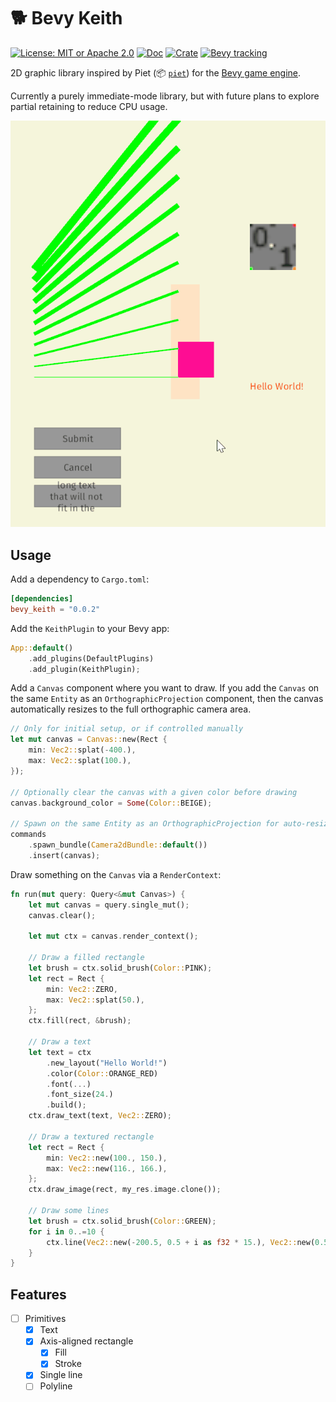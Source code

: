 # 🐕 Bevy Keith

[![License: MIT or Apache 2.0](https://img.shields.io/badge/License-MIT%20or%20Apache2-blue.svg)](./LICENSE)
[![Doc](https://docs.rs/bevy_keith/badge.svg)](https://docs.rs/bevy_keith)
[![Crate](https://img.shields.io/crates/v/bevy_keith.svg)](https://crates.io/crates/bevy_keith)
[![Bevy tracking](https://img.shields.io/badge/Bevy%20tracking-v0.8-lightblue)](https://github.com/bevyengine/bevy/blob/main/docs/plugins_guidelines.md#main-branch-tracking)

2D graphic library inspired by Piet (📦 [`piet`](https://crates.io/crates/piet)) for the [Bevy game engine](https://bevyengine.org/).

Currently a purely immediate-mode library, but with future plans to explore partial retaining to reduce CPU usage.

![Preview of canvas drawing with bevy_keith](./media/button.gif)

## Usage

Add a dependency to `Cargo.toml`:

```toml
[dependencies]
bevy_keith = "0.0.2"
```

Add the `KeithPlugin` to your Bevy app:

```rust
App::default()
    .add_plugins(DefaultPlugins)
    .add_plugin(KeithPlugin);
```

Add a `Canvas` component where you want to draw. If you add the `Canvas` on the same `Entity` as an `OrthographicProjection` component, then the canvas automatically resizes to the full orthographic camera area.

```rust
// Only for initial setup, or if controlled manually
let mut canvas = Canvas::new(Rect {
    min: Vec2::splat(-400.),
    max: Vec2::splat(100.),
});

// Optionally clear the canvas with a given color before drawing
canvas.background_color = Some(Color::BEIGE);

// Spawn on the same Entity as an OrthographicProjection for auto-resize
commands
    .spawn_bundle(Camera2dBundle::default())
    .insert(canvas);
```

Draw something on the `Canvas` via a `RenderContext`:

```rust
fn run(mut query: Query<&mut Canvas>) {
    let mut canvas = query.single_mut();
    canvas.clear();

    let mut ctx = canvas.render_context();

    // Draw a filled rectangle
    let brush = ctx.solid_brush(Color::PINK);
    let rect = Rect {
        min: Vec2::ZERO,
        max: Vec2::splat(50.),
    };
    ctx.fill(rect, &brush);

    // Draw a text
    let text = ctx
        .new_layout("Hello World!")
        .color(Color::ORANGE_RED)
        .font(...)
        .font_size(24.)
        .build();
    ctx.draw_text(text, Vec2::ZERO);

    // Draw a textured rectangle
    let rect = Rect {
        min: Vec2::new(100., 150.),
        max: Vec2::new(116., 166.),
    };
    ctx.draw_image(rect, my_res.image.clone());

    // Draw some lines
    let brush = ctx.solid_brush(Color::GREEN);
    for i in 0..=10 {
        ctx.line(Vec2::new(-200.5, 0.5 + i as f32 * 15.), Vec2::new(0.5, 0.5 + i as f32 * 40.), &brush, 1. + i as f32);
    }
}
```

## Features

- [ ] Primitives
  - [x] Text
  - [x] Axis-aligned rectangle
    - [x] Fill
    - [x] Stroke
  - [x] Single line
  - [ ] Polyline
